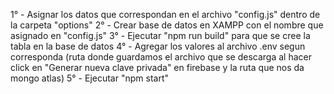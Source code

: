 1° - Asignar los datos que correspondan en el archivo "config.js" dentro de la carpeta "options"
2° - Crear base de datos en XAMPP con el nombre que asignado en "config.js"
3° - Ejecutar "npm run build" para que se cree la tabla en la base de datos
4° - Agregar los valores al archivo .env segun corresponda (ruta donde guardamos el archivo que se descarga al hacer click en "Generar nueva clave privada" en firebase y la ruta que nos da mongo atlas)
5° - Ejecutar "npm start"
